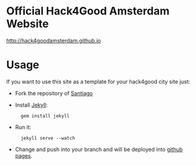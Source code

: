 # Official Hack4Good Amsterdam Website

http://hack4goodamsterdam.github.io

# Usage

If you want to use this site as a template for your hack4good city site just:

* Fork the repository of [Santiago](https://github.com/Hack4GoodSantiago/Hack4GoodSantiago.github.io)

* Install [Jekyll](http://jekyllrb.com/docs/installation/):

        gem install jekyll

* Run it:

        jekyll serve --watch

* Change and push into your branch and will be deployed into [github pages](http://www.smashingmagazine.com/2014/08/01/build-blog-jekyll-github-pages/).
